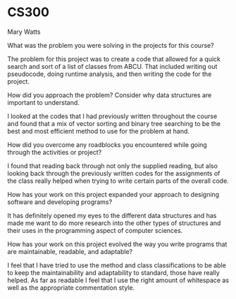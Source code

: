 # CS300
Mary Watts

What was the problem you were solving in the projects for this course?

  The problem for this project was to create a code that allowed for a quick search and sort of a list of classes from ABCU. That included writing out pseudocode, doing runtime analysis, and then writing the code for the project.
  
How did you approach the problem? Consider why data structures are important to understand.

  I looked at the codes that I had previously written throughout the course and found that a mix of vector sorting and binary tree searching to be the best and most efficient method to use for the problem at hand.
  
How did you overcome any roadblocks you encountered while going through the activities or project?

  I found that reading back through not only the supplied reading, but also looking back through the previously written codes for the assignments of the class really helped when trying to write certain parts of the overall code.
  
How has your work on this project expanded your approach to designing software and developing programs?

  It has definitely opened my eyes to the different data structures and has made me want to do more research into the other types of structures and their uses in the programming aspect of computer sciences.
  
How has your work on this project evolved the way you write programs that are maintainable, readable, and adaptable?
  
  I feel that I have tried to use the method and class classifications to be able to keep the maintainability and adaptability to standard, those have really helped. As far as readable I feel that I  use the right amount of whitespace as well as the appropriate commentation style.
